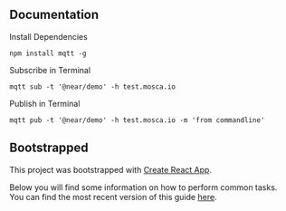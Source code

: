 ## Documentation

Install Dependencies
```
npm install mqtt -g
```

Subscribe in Terminal
```
mqtt sub -t '@near/demo' -h test.mosca.io
```

Publish in Terminal
```
mqtt pub -t '@near/demo' -h test.mosca.io -m 'from commandline'
```

## Bootstrapped
This project was bootstrapped with [Create React App](https://github.com/facebookincubator/create-react-app).

Below you will find some information on how to perform common tasks.<br>
You can find the most recent version of this guide [here](https://github.com/facebookincubator/create-react-app/blob/master/packages/react-scripts/template/README.md).